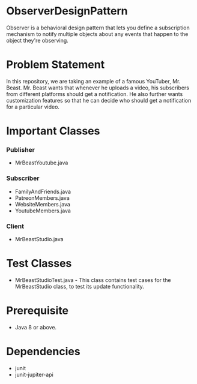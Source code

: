 # ObserverDesignPattern
Observer is a behavioral design pattern that lets you define a subscription mechanism to notify multiple objects about any events that happen to the object they're observing.

# Problem Statement
In this repository, we are taking an example of a famous YouTuber, Mr. Beast. Mr. Beast wants that whenever he uploads a video, his subscribers from different platforms should get a notification. He also further wants customization features so that he can decide who should get a notification for a particular video.

# Important Classes
### Publisher
- MrBeastYoutube.java
### Subscriber
- FamilyAndFriends.java
- PatreonMembers.java
- WebsiteMembers.java
- YoutubeMembers.java
### Client
- MrBeastStudio.java 
# Test Classes
- MrBeastStudioTest.java - This class contains test cases for the MrBeastStudio class, to test its update functionality.


# Prerequisite
- Java 8 or above.
  
# Dependencies
- junit
- junit-jupiter-api
